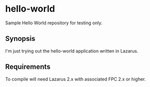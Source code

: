 # hello-world
Sample Hello World repository for testing only.
## Synopsis
I'm just trying out the hello-world application written in Lazarus.
## Requirements
To compile will need Lazarus 2.x with associated FPC 2.x or higher.
